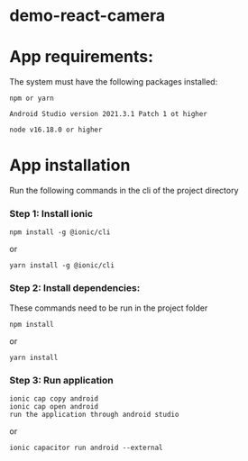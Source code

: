 # demo-react-camera

# App requirements:

The system must have the following packages installed:

```
npm or yarn
```
```
Android Studio version 2021.3.1 Patch 1 ot higher
```
```
node v16.18.0 or higher
```
# App installation

Run the following commands in the cli of the project directory 

### Step 1: Install ionic

```
npm install -g @ionic/cli
```
or
```
yarn install -g @ionic/cli
```


### Step 2: Install dependencies: 
These commands need to be run in the project folder
```
npm install 
```
or
```
yarn install
```
### Step 3: Run application

```
ionic cap copy android
ionic cap open android
run the application through android studio
```
or
```
ionic capacitor run android --external
```
